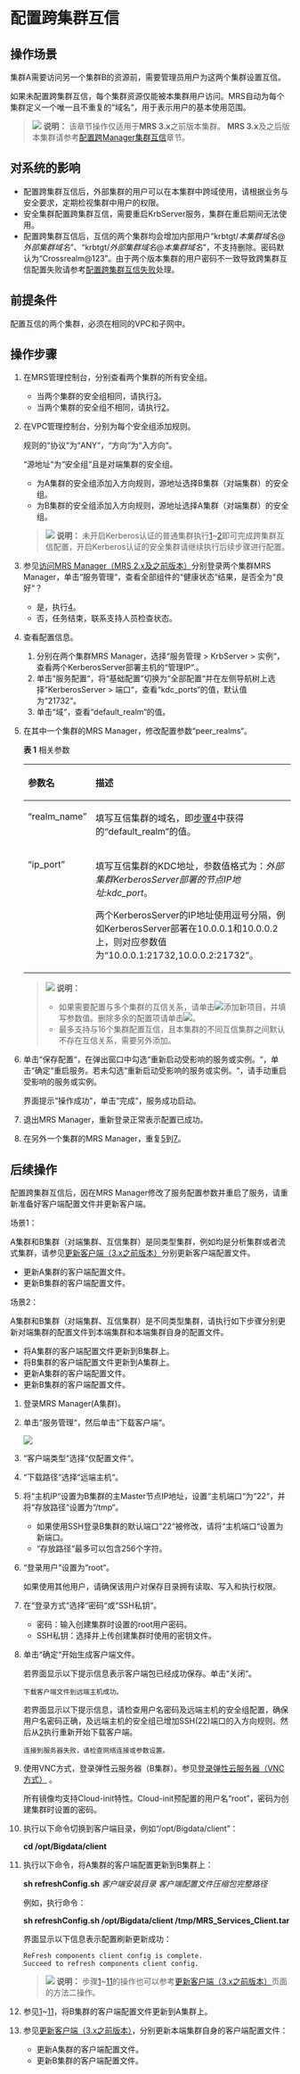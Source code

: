 # 配置跨集群互信<a name="mrs_01_0354"></a>

## 操作场景<a name="s38cffe7a8d0a43c487a399088d4418ea"></a>

集群A需要访问另一个集群B的资源前，需要管理员用户为这两个集群设置互信。

如果未配置跨集群互信，每个集群资源仅能被本集群用户访问。MRS自动为每个集群定义一个唯一且不重复的“域名“，用于表示用户的基本使用范围。

>![](public_sys-resources/icon-note.gif) **说明：** 
>该章节操作仅适用于**MRS 3.x**之前版本集群。
>**MRS 3.x**及之后版本集群请参考[配置跨Manager集群互信](配置跨Manager集群互信.md)章节。

## 对系统的影响<a name="sc9f7aa0ff38d47949e413926ea52ffc4"></a>

-   配置跨集群互信后，外部集群的用户可以在本集群中跨域使用，请根据业务与安全要求，定期检视集群中用户的权限。
-   安全集群配置跨集群互信，需要重启KrbServer服务，集群在重启期间无法使用。
-   配置跨集群互信后，互信的两个集群均会增加内部用户“krbtgt/_本集群域名_@_外部集群域名_”、“krbtgt/_外部集群域名_@_本集群域名_”，不支持删除。密码默认为“Crossrealm@123”。由于两个版本集群的用户密码不一致导致跨集群互信配置失败请参考[配置跨集群互信失败](https://support.huaweicloud.com/trouble-mrs/mrs_03_0179.html)处理。

## 前提条件<a name="sa602b79c53a14580b8ad448c7c5e7fb2"></a>

配置互信的两个集群，必须在相同的VPC和子网中。

## 操作步骤<a name="s59b84b1ba23543febaf8830fcc02b799"></a>

1.  <a name="l0784aeae88934d19b78de6cb8fb5bbc4"></a>在MRS管理控制台，分别查看两个集群的所有安全组。
    -   当两个集群的安全组相同，请执行[3](#l313690838fdd4efe880c73a525f3a5dc)。
    -   当两个集群的安全组不相同，请执行[2](#lebc29e3bd1dc48aea26ab1501ab7b5c6)。

2.  <a name="lebc29e3bd1dc48aea26ab1501ab7b5c6"></a>在VPC管理控制台，分别为每个安全组添加规则。

    规则的“协议“为“ANY“，“方向“为“入方向“。

    “源地址“为“安全组“且是对端集群的安全组。

    -   为A集群的安全组添加入方向规则，源地址选择B集群（对端集群）的安全组。
    -   为B集群的安全组添加入方向规则，源地址选择A集群（对端集群）的安全组。

    >![](public_sys-resources/icon-note.gif) **说明：** 
    >未开启Kerberos认证的普通集群执行[1](#l0784aeae88934d19b78de6cb8fb5bbc4)\~[2](#lebc29e3bd1dc48aea26ab1501ab7b5c6)即可完成跨集群互信配置，开启Kerberos认证的安全集群请继续执行后续步骤进行配置。

3.  <a name="l313690838fdd4efe880c73a525f3a5dc"></a>参见[访问MRS Manager（MRS 2.x及之前版本）](访问MRS-Manager（MRS-2-x及之前版本）.md)分别登录两个集群MRS Manager，单击“服务管理“，查看全部组件的“健康状态“结果，是否全为“良好“？
    -   是，执行[4](#l2b421fc6a59b49f198148465895e2332)。
    -   否，任务结束，联系支持人员检查状态。

4.  <a name="l2b421fc6a59b49f198148465895e2332"></a>查看配置信息。
    1.  分别在两个集群MRS Manager，选择“服务管理  \>  KrbServer  \>  实例“，查看两个KerberosServer部署主机的“管理IP“.。
    2.  单击“服务配置“，将“基础配置”切换为“全部配置“并在左侧导航树上选择“KerberosServer  \>  端口“，查看“kdc\_ports“的值，默认值为“21732“。
    3.  单击“域“，查看“default\_realm“的值。

5.  <a name="lf46908028ffa4276b982a3872741b63b"></a>在其中一个集群的MRS Manager，修改配置参数“peer\_realms“。

    **表 1**  相关参数

    <a name="t7b9d164aadb441a99ea22a06b811bef6"></a>
    <table><thead align="left"><tr id="r4f6e46e7283540bfa9b365388dbe5ed3"><th class="cellrowborder" valign="top" width="23%" id="mcps1.2.3.1.1"><p id="a0502f8497537475b86719349a682fefd"><a name="a0502f8497537475b86719349a682fefd"></a><a name="a0502f8497537475b86719349a682fefd"></a><strong id="ae68e98cc22574cf19f30a9f98943245f"><a name="ae68e98cc22574cf19f30a9f98943245f"></a><a name="ae68e98cc22574cf19f30a9f98943245f"></a>参数名</strong></p>
    </th>
    <th class="cellrowborder" valign="top" width="77%" id="mcps1.2.3.1.2"><p id="a32333926bccd4d1c86eb7644091efcc7"><a name="a32333926bccd4d1c86eb7644091efcc7"></a><a name="a32333926bccd4d1c86eb7644091efcc7"></a><strong id="a9cc56ca41f754fffa8b5e690f2724fb8"><a name="a9cc56ca41f754fffa8b5e690f2724fb8"></a><a name="a9cc56ca41f754fffa8b5e690f2724fb8"></a>描述</strong></p>
    </th>
    </tr>
    </thead>
    <tbody><tr id="r510b9ccf6d5a4ca1b7db9cbc8fa7821c"><td class="cellrowborder" valign="top" width="23%" headers="mcps1.2.3.1.1 "><p id="a6a772a7cc4bc437698be0a4b61696553"><a name="a6a772a7cc4bc437698be0a4b61696553"></a><a name="a6a772a7cc4bc437698be0a4b61696553"></a>“realm_name”</p>
    </td>
    <td class="cellrowborder" valign="top" width="77%" headers="mcps1.2.3.1.2 "><p id="a46c32eeaacfd4fedb4b71795bb428add"><a name="a46c32eeaacfd4fedb4b71795bb428add"></a><a name="a46c32eeaacfd4fedb4b71795bb428add"></a>填写互信集群的域名，即<a href="#l2b421fc6a59b49f198148465895e2332">步骤4</a>中获得的<span class="parmname" id="pdf60d5f422be4da39aebc7b33b833551"><a name="pdf60d5f422be4da39aebc7b33b833551"></a><a name="pdf60d5f422be4da39aebc7b33b833551"></a>“default_realm”</span>的值。</p>
    </td>
    </tr>
    <tr id="r1534a703fad8462ba2b0e258bb98a0e5"><td class="cellrowborder" valign="top" width="23%" headers="mcps1.2.3.1.1 "><p id="ae9046a6c6ca8414d8462cc1d2c211cca"><a name="ae9046a6c6ca8414d8462cc1d2c211cca"></a><a name="ae9046a6c6ca8414d8462cc1d2c211cca"></a>“ip_port”</p>
    </td>
    <td class="cellrowborder" valign="top" width="77%" headers="mcps1.2.3.1.2 "><p id="ab2e8ba641396466a81aa6a3748f89990"><a name="ab2e8ba641396466a81aa6a3748f89990"></a><a name="ab2e8ba641396466a81aa6a3748f89990"></a>填写互信集群的KDC地址，参数值格式为：<em id="ac1bf87fa2fdc4978b733981d95362063"><a name="ac1bf87fa2fdc4978b733981d95362063"></a><a name="ac1bf87fa2fdc4978b733981d95362063"></a>外部集群KerberosServer部署的节点IP地址:kdc_port</em>。</p>
    <p id="a72f79ed1ea9e4d02b20ad7f38733dcd0"><a name="a72f79ed1ea9e4d02b20ad7f38733dcd0"></a><a name="a72f79ed1ea9e4d02b20ad7f38733dcd0"></a>两个KerberosServer的IP地址使用逗号分隔，例如KerberosServer部署在10.0.0.1和10.0.0.2上，则对应参数值为<span class="parmvalue" id="p3acd70cf26804e10b89e316bdae066e0"><a name="p3acd70cf26804e10b89e316bdae066e0"></a><a name="p3acd70cf26804e10b89e316bdae066e0"></a>“10.0.0.1:21732,10.0.0.2:21732”</span>。</p>
    </td>
    </tr>
    </tbody>
    </table>

    >![](public_sys-resources/icon-note.gif) **说明：** 
    >-   如果需要配置与多个集群的互信关系，请单击![](figures/icon_mrs_addparameter-112.jpg)添加新项目，并填写参数值。删除多余的配置项请单击![](figures/icon_mrs_deleteparameter-113.jpg)。
    >-   最多支持与16个集群配置互信，且本集群的不同互信集群之间默认不存在互信关系，需要另外添加。

6.  单击“保存配置“，在弹出窗口中勾选“重新启动受影响的服务或实例。“，单击“确定“重启服务。若未勾选“重新启动受影响的服务或实例。“，请手动重启受影响的服务或实例。

    界面提示“操作成功“，单击“完成“，服务成功启动。

7.  <a name="l45679c1f701240a1bd1eaebbcc3ab4af"></a>退出MRS Manager，重新登录正常表示配置已成功。
8.  在另外一个集群的MRS Manager，重复[5](#lf46908028ffa4276b982a3872741b63b)到[7](#l45679c1f701240a1bd1eaebbcc3ab4af)。

## 后续操作<a name="section55911340162832"></a>

配置跨集群互信后，因在MRS Manager修改了服务配置参数并重启了服务，请重新准备好客户端配置文件并更新客户端。

场景1：

A集群和B集群（对端集群、互信集群）是同类型集群，例如均是分析集群或者流式集群，请参见[更新客户端（3.x之前版本）](更新客户端（3-x之前版本）.md)分别更新客户端配置文件。

-   更新A集群的客户端配置文件。
-   更新B集群的客户端配置文件。

场景2：

A集群和B集群（对端集群、互信集群）是不同类型集群，请执行如下步骤分别更新对端集群的配置文件到本端集群和本端集群自身的配置文件。

-   将A集群的客户端配置文件更新到B集群上。
-   将B集群的客户端配置文件更新到A集群上。
-   更新A集群的客户端配置文件。
-   更新B集群的客户端配置文件。

1.  <a name="li26199321164818"></a>登录MRS Manager\(A集群\)。
2.  <a name="li25485761174241"></a>单击“服务管理“，然后单击“下载客户端“。

    ![](figures/5-29-14-下载客户端.png)

3.  “客户端类型“选择“仅配置文件“。
4.  “下载路径“选择“远端主机“。
5.  将“主机IP“设置为B集群的主Master节点IP地址，设置“主机端口“为“22“，并将“存放路径“设置为“/tmp“。
    -   如果使用SSH登录B集群的默认端口“22“被修改，请将“主机端口“设置为新端口。
    -   “存放路径“最多可以包含256个字符。

6.  “登录用户“设置为“root“。

    如果使用其他用户，请确保该用户对保存目录拥有读取、写入和执行权限。

7.  在“登录方式“选择“密码“或“SSH私钥“。
    -   密码：输入创建集群时设置的root用户密码。
    -   SSH私钥：选择并上传创建集群时使用的密钥文件。

8.  单击“确定“开始生成客户端文件。

    若界面显示以下提示信息表示客户端包已经成功保存。单击“关闭“。

    ```
    下载客户端文件到远端主机成功。
    ```

    若界面显示以下提示信息，请检查用户名密码及远端主机的安全组配置，确保用户名密码正确，及远端主机的安全组已增加SSH\(22\)端口的入方向规则。然后从[2](#li25485761174241)执行重新开始下载客户端。

    ```
    连接到服务器失败，请检查网络连接或参数设置。
    ```

9.  使用VNC方式，登录弹性云服务器（B集群）。参见[登录弹性云服务器（VNC方式）](https://support.huaweicloud.com/usermanual-ecs/ecs_03_0127.html)  。

    所有镜像均支持Cloud-init特性。Cloud-init预配置的用户名“root”，密码为创建集群时设置的密码。

10. 执行以下命令切换到客户端目录，例如“/opt/Bigdata/client”：

    **cd /opt/Bigdata/client**

11. <a name="li1470645152711"></a>执行以下命令，将A集群的客户端配置更新到B集群上：

    **sh refreshConfig.sh** _客户端安装目录_ _客户端配置文件压缩包完整路径_

    例如，执行命令：

    **sh refreshConfig.sh /opt/Bigdata/client /tmp/MRS\_Services\_Client.tar**

    界面显示以下信息表示配置刷新更新成功：

    ```
    ReFresh components client config is complete.
    Succeed to refresh components client config.
    ```

    >![](public_sys-resources/icon-note.gif) **说明：** 
    >步骤[1](#li26199321164818)\~[11](#li1470645152711)的操作也可以参考[更新客户端（3.x之前版本）](更新客户端（3-x之前版本）.md)页面的方法二操作。

12. 参见[1](#li26199321164818)\~[11](#li1470645152711)，将B集群的客户端配置文件更新到A集群上。
13. 参见[更新客户端（3.x之前版本）](更新客户端（3-x之前版本）.md)，分别更新本端集群自身的客户端配置文件：
    -   更新A集群的客户端配置文件。
    -   更新B集群的客户端配置文件。


